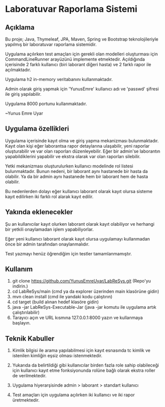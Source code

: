 # Laboratuvar Raporlama Sistemi

## Açıklama

Bu proje; Java, Thymeleaf,  JPA, Maven, Spring ve Bootstrap teknolojileriyle
yapılmış bir laboratuvar raporlama sistemidir.    

Uygulama açılırken test amaçları için gerekli olan modelleri oluşturması için 
CommandLineRunner arayüzünü implemente etmektedir. Açıldığında içerisinde 2 farklı kullanıcı (biri laborant diğeri hasta)
ve 2 farklı rapor ile açılmaktadır.

Uygulama h2 in-memory veritabanını kullanmaktadır.

Admin olarak giriş yapmak için 'YunusEmre' kullanıcı adı ve 'passwd' şifresi ile giriş yapılabilir.

Uygulama 8000 portunu kullanmaktadır.


~Yunus Emre Uyar

## Uygulama özellikleri
Uygulama içerisinde kayıt olma ve giriş yapma mekanizması bulunmaktadır.
Kayıt olan kişi eğer laborantsa rapor detaylarına ulaşabilir, yeni raporlar oluşturabilir ve
var olan raporları düzenleyebilir. Eğer bir admin'se laborantın yapabildiklerini yapabilir ve ekstra olarak
var olan raporları silebilir.  

Yetki mekanizması oluşturulurken kullanıcı modelinde rol listesi bulunmaktadır. 
Bunun nedeni, bir laborant aynı hastanede bir hasta da olabilir. Ya da bir admin
aynı hastanede hem bir laborant hem de hasta olabilir.  

Bu nedenlerden dolayı eğer kullanıcı laborant olarak kayıt olursa 
sisteme kayıt edilirken iki farklı rol alarak kayıt edilir.


## Yakında eklenecekler
Şu an kullanıcılar kayıt olurken laborant olarak kayıt olabiliyor ve
herhangi bir yetkili onaylamadan işlem yapabiliyorlar.

Eğer yeni kullanıcı laborant olarak kayıt olursa
uygulamayı kullanmadan önce bir admin tarafından onaylanmalıdır.

Test yazmayı henüz öğrendiğim için testler tamamlanmamıştır.

## Kullanım

1. git clone https://github.com/YunusEmreUyar/LabReSys.git (Repo'yu indirin.)
2. cd LabReSys/main (cmd ya da explorer üzerinden main klasörüne gidin)
3. mvn clean install (cmd ile yandaki kodu çalıştırın)
4. cd target (build alınan hedef klasöre gidin)
5. java -jar LabReSys-Executable-Jar (java -jar komutu ile uygulama artık çalıştırılabilir)
6. Tarayıcı açın ve URL kısmına 127.0.0.1:8000 yazın ve kullanmaya başlayın.

## Teknik Kabuller
1. Kimlik bilgisi ile arama yapılabilmesi için kayıt esnasında tc kimlik ve istenilen kimliğin eşsiz olması istenmektedir.

2. Yukarıda da belirtildiği gibi kullanıcılar birden fazla role sahip olabileceği için
kullanıcı kayıt etme fonksiyonunda rolüne bağlı olarak ekstra roller de verilmektedir.

3. Uygulama hiyerarşisinde admin > laborant > standart kullanıcı

4. Test amaçları için uygulama açılırken iki kullanıcı ve iki rapor üretmektedir.
